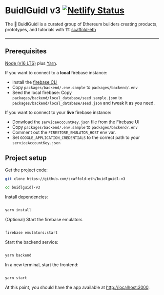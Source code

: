 # BuidlGuidl v3 [![Netlify Status](https://api.netlify.com/api/v1/badges/8364bb50-487e-4f28-b83d-0ce3172352a6/deploy-status)](https://app.netlify.com/sites/nostalgic-lewin-237ec8/deploys)

The 🏰 BuidlGuidl is a curated group of Ethereum builders creating products, prototypes, and tutorials with 🏗 [scaffold-eth](https://github.com/scaffold-eth/scaffold-eth)

---

## Prerequisites

[Node (v16 LTS)](https://nodejs.org/en/download/) plus [Yarn](https://classic.yarnpkg.com/en/docs/install/).

If you want to connect to a **local** firebase instance:
  - Install the [firebase CLI](https://firebase.google.com/docs/cli#install_the_firebase_cli)
  - Copy `packages/backend/.env.sample` to `packages/backend/.env`
  - Seed the local firebase: Copy `packages/backend/local_database/seed.sample.json` to `packages/backend/local_database/seed.json` and tweak it as you need.

If you want to connect to your **live** firebase instance:
 - Donwload the `serviceAccountKey.json` file from the Firebase UI
 - Copy `packages/backend/.env.sample` to `packages/backend/.env`
 - Comment out the `FIRESTORE_EMULATOR_HOST` env var.
 - Set `GOOGLE_APPLICATION_CREDENTIALS` to the correct path to your `serviceAccountKey.json`


## Project setup

Get the project code:

```bash
git clone https://github.com/scaffold-eth/buidlguidl-v3

cd buidlguidl-v3
```

Install dependencies:

```bash

yarn install

```

(Optional) Start the firebase emulators 
```bash

firebase emulators:start

```

Start the backend service:

```bash

yarn backend

```

In a new terminal, start the frontend:

```bash

yarn start

```

At this point, you should have the app available at <http://localhost:3000>.
